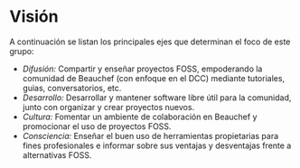 # Visión
A continuación se listan los principales ejes que determinan el foco de este grupo:

- *Difusión:* Compartir y enseñar proyectos FOSS, empoderando la comunidad de Beauchef (con enfoque en el DCC) mediante tutoriales, guias, conversatorios, etc.
- *Desarrollo:* Desarrollar y mantener software libre útil para la comunidad, junto con organizar y crear proyectos nuevos. 
- *Cultura:* Fomentar un ambiente de colaboración en Beauchef y promocionar el uso de proyectos FOSS.
- *Consciencia:* Enseñar el buen uso de herramientas propietarias para fines profesionales e informar sobre sus ventajas y desventajas frente a alternativas FOSS.